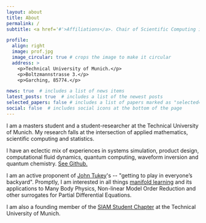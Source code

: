 ```yaml
---
layout: about
title: About
permalink: /
subtitle: <a href='#'>Affiliations</a>. Chair of Scientific Computing in Computer Science, TUM.

profile:
  align: right
  image: prof.jpg
  image_circular: true # crops the image to make it circular
  address: >
    <p>Technical University of Munich.</p>
    <p>Boltzmannstrasse 3.</p>
    <p>Garching, 85774.</p>

news: true  # includes a list of news items
latest_posts: true  # includes a list of the newest posts
selected_papers: false # includes a list of papers marked as "selected={true}"
social: false  # includes social icons at the bottom of the page
---
```

I am a masters student and a student-researcher at the Technical University of Munich.
My research falls at the intersection of applied mathematics, scientific computing and statistics.

I have an eclectic mix of experiences in systems simulation, product design, computational fluid dynamics, quantum computing, waveform inversion and quantum chemistry. [See Github.](https://github.com/dynamic-queries)

I am an active proponent of 
[John Tukey](https://nationalmedals.org/laureate/john-wilder-tukey/)'s -- "getting to play in everyone’s backyard". Promptly, I am interested in all things [manifold learning](https://fdresearchblog.files.wordpress.com/2019/02/informal-introduction-to-manifold-learning.pdf) and its applications to Many Body Physics, Non-linear Model Order Reduction and other surrogates for Partial Differential Equations.

I am also a founding member of the [SIAM Student Chapter](https://siam-munich-chapter.github.io/SIAM_Munich.io/) at the Technical University of Munich.
